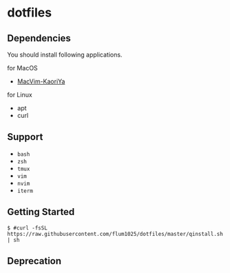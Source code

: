 # dotfiles

## Dependencies

You should install following applications.

for MacOS

- [MacVim-KaoriYa](https://github.com/splhack/macvim-kaoriya)

for Linux

- apt
- curl

## Support

- `bash`
- `zsh`
- `tmux`
- `vim`
- `nvim`
- `iterm`

## Getting Started

    $ #curl -fsSL https://raw.githubusercontent.com/flum1025/dotfiles/master/qinstall.sh | sh

## Deprecation
